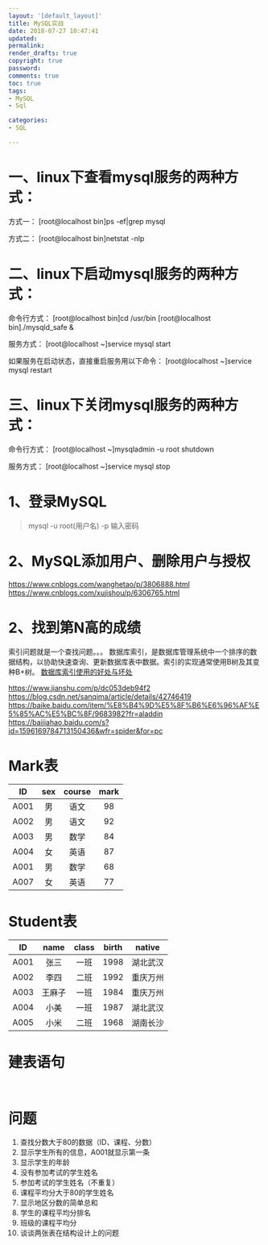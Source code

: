 ```yaml
---
layout: '[default_layout]'   
title: MySQL实战           
date: 2018-07-27 10:47:41  
updated: 
permalink: 
render_drafts: true
copyright: true
password: 
comments: true
toc: true                  
tags:                        
- MySQL
- Sql

categories:                  
- SQL

---
```

# 一、linux下查看mysql服务的两种方式：
方式一：
[root@localhost bin]ps -ef|grep mysql

方式二：
[root@localhost bin]netstat -nlp
<!--more-->
# 二、linux下启动mysql服务的两种方式：
命令行方式：
[root@localhost bin]cd /usr/bin
[root@localhost bin]./mysqld_safe &

服务方式：
[root@localhost ~]service mysql start

如果服务在启动状态，直接重启服务用以下命令：
[root@localhost ~]service mysql restart

# 三、linux下关闭mysql服务的两种方式：
命令行方式：
[root@localhost ~]mysqladmin -u root shutdown

服务方式：
[root@localhost ~]service mysql stop

# 1、登录MySQL
>mysql -u root(用户名) -p
输入密码

# 2、MySQL添加用户、删除用户与授权
https://www.cnblogs.com/wanghetao/p/3806888.html
https://www.cnblogs.com/xujishou/p/6306765.html

# 2、找到第N高的成绩
索引问题就是一个查找问题。。。
数据库索引，是数据库管理系统中一个排序的数据结构，以协助快速查询、更新数据库表中数据。索引的实现通常使用B树及其变种B+树。
[数据库索引使用的好处与坏处](https://blog.csdn.net/csy288/article/details/54586410)

https://www.jianshu.com/p/dc053deb94f2
https://blog.csdn.net/sanqima/article/details/42746419
https://baike.baidu.com/item/%E8%B4%9D%E5%8F%B6%E6%96%AF%E5%85%AC%E5%BC%8F/9683982?fr=aladdin
https://baijiahao.baidu.com/s?id=1596169784713150436&wfr=spider&for=pc

# Mark表
| ID  |  sex   | course   |  mark |
|:---:|:------:|:--------:|:-----:|
|A001 |男      |语文      |98     |
|A002 |男      |语文      |92     |
|A003 |男      |数学      |84     |
|A004 |女      |英语      |87     |
|A001 |男      |数学      |68     |
|A007 |女      |英语      |77     |

# Student表
| ID  |  name   |   class  |  birth |  native |
|:---:|:-------:|:--------:|:------:|:-------:|
|A001 |张三     |一班      |1998    |湖北武汉 |
|A002 |李四     |二班      |1992    |重庆万州 |
|A003 |王麻子   |一班      |1984    |重庆万州 |
|A004 |小美     |一班      |1987    |湖北武汉 |
|A005 |小米     |二班      |1968    |湖南长沙 |

# 建表语句
```


```
# 问题
1. 查找分数大于80的数据（ID、课程、分数）
2. 显示学生所有的信息，A001就显示第一条
3. 显示学生的年龄
4. 没有参加考试的学生姓名
5. 参加考试的学生姓名（不重复）
6. 课程平均分大于80的学生姓名
7. 显示地区分数的简单总和
8. 学生的课程平均分排名
9. 班级的课程平均分
10. 谈谈两张表在结构设计上的问题






